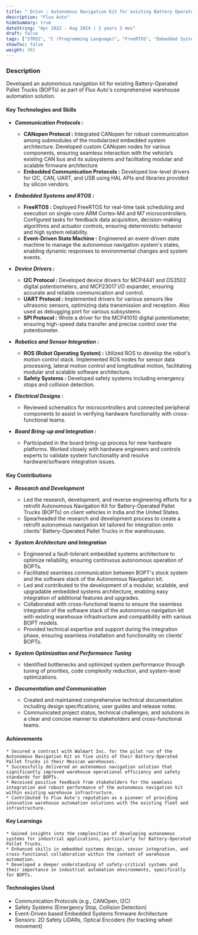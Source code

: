 ```yaml
---
title: " Drivn : Autonomous Navigation Kit for existing Battery Operated Pallet Trucks (BOPTs)"
description: "Flux Auto"
hideSummary: true
dateString: "Apr 2022 - Aug 2024 | 2 years 3 mos"
draft: false
tags: ["STM32", "C (Programming Language)", "FreeRTOS", "Embedded Systems", "Communication Protocols", "CANOpen", "I2C", "GPIO", "USB", "UART", "ADC", "CI/CD", "Reverse Engineering", "Case Study"]
showToc: false
weight: 301
--- 
```


### Description
Developed an autonomous navigation kit for existing Battery-Operated Pallet Trucks (BOPTs) as part of Flux Auto's comprehensive warehouse automation solution.

#### Key Technologies and Skills
* ***Communication Protocols :***

    * **CANopen Protocol :** Integrated CANopen for robust communication among submodules of the modularized embedded system architecture. Developed custom CANopen nodes for various components, ensuring seamless interaction with the vehicle’s existing CAN bus and its subsystems and facilitating modular and scalable firmware architecture
    * **Embedded Communication Protocols :** Developed low-level drivers for I2C, CAN, UART, and USB using HAL APIs and libraries provided by silicon vendors.

* ***Embedded Systems and RTOS :***

    * **FreeRTOS :** Deployed FreeRTOS for real-time task scheduling and execution on single-core ARM Cortex-M4 and M7 microcontrollers. Configured tasks for feedback data acquisition, decision-making algorithms and actuator controls, ensuring deterministic behavior and high system reliability.
    * **Event-Driven State Machine :** Engineered an event-driven state machine to manage the autonomous navigation system's states, enabling dynamic responses to environmental changes and system events.

* ***Device Drivers :***

    * **I2C Protocol :** Developed device drivers for MCP4441 and DS3502 digital potentiometers, and MCP23017 I/O expander, ensuring accurate and reliable communication and control.
    * **UART Protocol :** Implemented drivers for various sensors like ultrasonic sensors, optimizing data transmission and reception. Also used as debugging port for various subsystems.
    * **SPI Protocol :** Wrote a driver for the MCP41010 digital potentiometer, ensuring high-speed data transfer and precise control over the potentiometer.

* ***Robotics and Sensor Integration :***

    * **ROS (Robot Operating System) :** Utilized ROS to develop the robot's motion control stack. Implemented ROS nodes for sensor data processing, lateral motion control and longitudinal motion, facilitating modular and scalable software architecture.
    * **Safety Systems :** Developed safety systems including emergency stops and collision detection.

* ***Electrical Designs :***

    * Reviewed schematics for microcontrollers and connected peripheral components to assist in verifying hardware functionality with cross-functional teams.

* ***Board Bring-up and Integration :***

    * Participated in the board bring-up process for new hardware platforms. Worked closely with hardware engineers and controls experts to validate system functionality and resolve hardware/software integration issues.

#### Key Contributions
* ***Research and Development***
    * Led the research, development, and reverse engineering efforts for a retrofit Autonomous Navigation Kit for Battery-Operated Pallet Trucks (BOPTs) on client vehicles in India and the United States.
    * Spearheaded the research and development process to create a retrofit autonomous navigation kit tailored for integration onto clients' Battery-Operated Pallet Trucks in the warehouses.

* ***System Architecture and Integration***
    * Engineered a fault-tolerant embedded systems architecture to optimize reliability, ensuring continuous autonomous operation of BOPTs.
    * Facilitated seamless communication between BOPT's stock system and the software stack of the Autonomous Navigation kit.
    * Led and contributed to the development of a modular, scalable, and upgradable embedded systems architecture, enabling easy integration of additional features and upgrades.
    * Collaborated with cross-functional teams to ensure the seamless integration of the software stack of the autonomous navigation kit with existing warehouse infrastructure and compatibility with various BOPT models.
    * Provided technical expertise and support during the integration phase, ensuring seamless installation and functionality on clients' BOPTs.

* ***System Optimization and Performance Tuning***
    * Identified bottlenecks and optimized system performance through tuning of priorities, code complexity reduction, and system-level optimizations.

* ***Documentation and Communication***
    * Created and maintained comprehensive technical documentation including design specifications, user guides and release notes.
    * Communicated project status, technical challenges, and solutions in a clear and concise manner to stakeholders and cross-functional teams.

#### Achievements
    * Secured a contract with Walmart Inc. for the pilot run of the Autonomous Navigation Kit on five units of their Battery-Operated Pallet Trucks in their Mexican warehouses.
    * Successfully delivered an autonomous navigation solution that significantly improved warehouse operational efficiency and safety standards for BOPTs.
    * Received positive feedback from stakeholders for the seamless integration and robust performance of the autonomous navigation kit within existing warehouse infrastructure.
    * Contributed to Flux Auto's reputation as a pioneer of providing innovative warehouse automation solutions with the existing fleet and infrastructure.

#### Key Learnings
    * Gained insights into the complexities of developing autonomous systems for industrial applications, particularly for Battery-Operated Pallet Trucks.
    * Enhanced skills in embedded systems design, sensor integration, and cross-functional collaboration within the context of warehouse automation.
    * Developed a deeper understanding of safety-critical systems and their importance in industrial automation environments, specifically for BOPTs.


#### Technologies Used
* Communication Protocols (e.g., CANOpen, I2C)
* Safety Systems (Emergency Stop, Collision Detection)
* Event-Driven based Embedded Systems firmware Architecture
* Sensors: 2D Safety LiDARs, Optical Encoders (for tracking wheel movement)









